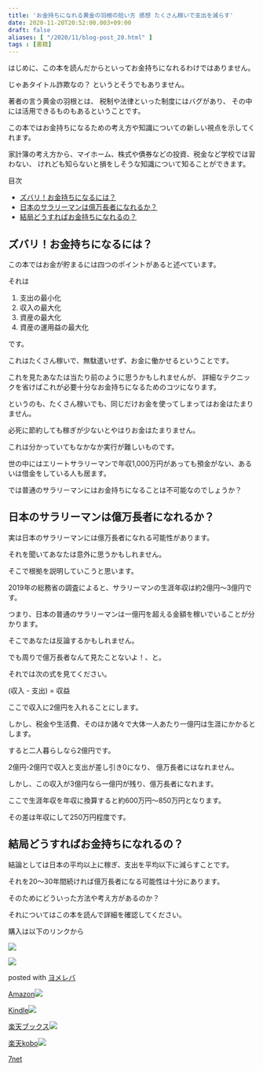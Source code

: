 ```yaml
---
title: 'お金持ちになれる黄金の羽根の拾い方 感想 たくさん稼いで支出を減らす'
date: 2020-11-20T20:52:00.003+09:00
draft: false
aliases: [ "/2020/11/blog-post_20.html" ]
tags : [書籍]
---
```


はじめに、この本を読んだからといってお金持ちになれるわけではありません。

じゃあタイトル詐欺なの？ というとそうでもありません。

著者の言う黄金の羽根とは、 税制や法律といった制度にはバグがあり、 その中には活用できるものもあるということです。

この本ではお金持ちになるための考え方や知識についての新しい視点を示してくれます。

家計簿の考え方から、マイホーム、株式や債券などの投資、税金など学校では習わない、 けれども知らないと損をしそうな知識について知ることができます。

目次

*   [ズバリ！お金持ちになるには？](#ズバリ！お金持ちになるには？)
*   [日本のサラリーマンは億万長者になれるか？](#日本のサラリーマンは億万長者になれるか？)
*   [結局どうすればお金持ちになれるの？](#結局どうすればお金持ちになれるの？)

ズバリ！お金持ちになるには？[](#ズバリ！お金持ちになるには？ "ズバリ！お金持ちになるには？")
--------------------------------------------------

この本ではお金が貯まるには四つのポイントがあると述べています。

それは

1.  支出の最小化
2.  収入の最大化
3.  資産の最大化
4.  資産の運用益の最大化

です。

これはたくさん稼いで、無駄遣いせず、お金に働かせるということです。

これを見たあなたは当たり前のように思うかもしれませんが、 詳細なテクニックを省けばこれが必要十分なお金持ちになるためのコツになります。

というのも、たくさん稼いでも、同じだけお金を使ってしまってはお金はたまりません。

必死に節約しても稼ぎが少ないとやはりお金はたまりません。

これは分かっていてもなかなか実行が難しいものです。

世の中にはエリートサラリーマンで年収1,000万円があっても預金がない、あるいは借金をしている人も居ます。

では普通のサラリーマンにはお金持ちになることは不可能なのでしょうか？

日本のサラリーマンは億万長者になれるか？[](#日本のサラリーマンは億万長者になれるか？ "日本のサラリーマンは億万長者になれるか？")
--------------------------------------------------------------------

実は日本のサラリーマンには億万長者になれる可能性があります。

それを聞いてあなたは意外に思うかもしれません。

そこで根拠を説明していこうと思います。

2019年の総務省の調査によると、サラリーマンの生涯年収は約2億円〜3億円です。

つまり、日本の普通のサラリーマンは一億円を超える金額を稼いでいることが分かります。

そこであなたは反論するかもしれません。

でも周りで億万長者なんて見たことないよ！、と。

それでは次の式を見てください。

(収入 - 支出) = 収益

ここで収入に2億円を入れることにします。

しかし、税金や生活費、そのほか諸々で大体一人あたり一億円は生涯にかかるとします。

すると二人暮らしなら2億円です。

2億円-2億円で収入と支出が差し引き0になり、 億万長者にはなれません。

しかし、この収入が3億円なら一億円が残り、億万長者になれます。

ここで生涯年収を年収に換算すると約600万円〜850万円となります。

その差は年収にして250万円程度です。

結局どうすればお金持ちになれるの？[](#結局どうすればお金持ちになれるの？ "結局どうすればお金持ちになれるの？")
-----------------------------------------------------------

結論としては日本の平均以上に稼ぎ、支出を平均以下に減らすことです。

それを20〜30年間続ければ億万長者になる可能性は十分にあります。

そのためにどういった方法や考え方があるのか？

それについてはこの本を読んで詳細を確認してください。

購入は以下のリンクから

[](//af.moshimo.com/af/c/click?a_id=2220302&p_id=170&pc_id=185&pl_id=4062&s_v=b5Rz2P0601xu&url=https%3A%2F%2Fwww.amazon.co.jp%2Fexec%2Fobidos%2FASIN%2F434402642X)![](//i.moshimo.com/af/i/impression?a_id=2220302&p_id=170&pc_id=185&pl_id=4062)

[](//af.moshimo.com/af/c/click?a_id=2220302&p_id=170&pc_id=185&pl_id=4062&s_v=b5Rz2P0601xu&url=https%3A%2F%2Fwww.amazon.co.jp%2Fexec%2Fobidos%2FASIN%2F434402642X)![](//i.moshimo.com/af/i/impression?a_id=2220302&p_id=170&pc_id=185&pl_id=4062)

posted with [ヨメレバ](https://yomereba.com)

[Amazon](//af.moshimo.com/af/c/click?a_id=2220302&p_id=170&pc_id=185&pl_id=4062&s_v=b5Rz2P0601xu&url=https%3A%2F%2Fwww.amazon.co.jp%2Fexec%2Fobidos%2FASIN%2F434402642X)![](//i.moshimo.com/af/i/impression?a_id=2220302&p_id=170&pc_id=185&pl_id=4062)

[Kindle](//af.moshimo.com/af/c/click?a_id=2220302&p_id=170&pc_id=185&pl_id=4062&s_v=b5Rz2P0601xu&url=https%3A%2F%2Fwww.amazon.co.jp%2Fgp%2Fsearch%3Fkeywords%3D%26__mk_ja_JP%3D%2583J%2583%255E%2583J%2583i%26url%3Dnode%253D2275256051)![](//i.moshimo.com/af/i/impression?a_id=2220302&p_id=170&pc_id=185&pl_id=4062)

[楽天ブックス](//af.moshimo.com/af/c/click?a_id=2220301&p_id=56&pc_id=56&pl_id=637&s_v=b5Rz2P0601xu&url=http%3A%2F%2Fbooks.rakuten.co.jp%2Frb%2F12945575%2F)![](//i.moshimo.com/af/i/impression?a_id=2220302&p_id=170&pc_id=185&pl_id=4062)

[楽天kobo](//af.moshimo.com/af/c/click?a_id=2220301&p_id=56&pc_id=56&pl_id=637&s_v=b5Rz2P0601xu&url=https%3A%2F%2Fbooks.rakuten.co.jp%2Frk%2Fe6e5c7452bde368d9f2b285116cd9afa%2F)![](//i.moshimo.com/af/i/impression?a_id=2220301&p_id=56&pc_id=56&pl_id=637)

[7net](//af.moshimo.com/af/c/click?a_id=2317554&p_id=932&pc_id=1188&pl_id=12456&s_v=b5Rz2P0601xu&url=http%3A%2F%2F7net.omni7.jp%2Fsearch%2F%3FsearchKeywordFlg%3D1%26keyword%3D9784344026421)